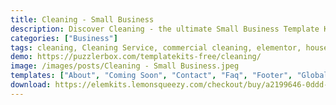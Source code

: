 ```yaml
---
title: Cleaning - Small Business
description: Discover Cleaning - the ultimate Small Business Template Kit. Immerse in effortless design with our comprehensive package. Meticulously curated, this kit offers customizable templates to seamlessly establish your cleaning services online. Highlight offerings, promote cleanliness, and captivate your audience interactively. Cleaning unlocks boundless design potential, leveraging user-friendly interface. Elevate your business website with Cleaning, where modern design converges with intuitive functionality. Embark on a journey of creativity and professionalism - secure your Cleaning Template Kit today.
categories: ["Business"]
tags: cleaning, Cleaning Service, commercial cleaning, elementor, house cleaning, laundry, pricing, services, sterilization, tidying, windows
demo: https://puzzlerbox.com/templatekits-free/cleaning/
image: /images/posts/Cleaning - Small Business.jpeg
templates: ["About", "Coming Soon", "Contact", "Faq", "Footer", "Global", "Header", "Home One", "Home Three", "Home Two", "Page 404", "Prefooter", "Pricing", "Reviews", "Services Page", "Services"]
download: https://elemkits.lemonsqueezy.com/checkout/buy/a2199646-0ddd-448b-bdb0-82cdd88310f1
---
```

